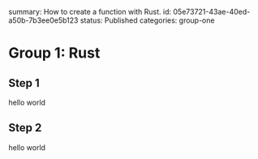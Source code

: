 summary: How to create a function with Rust.
id: 05e73721-43ae-40ed-a50b-7b3ee0e5b123
status: Published
categories: group-one

# Group 1: Rust

## Step 1

hello world

## Step 2

hello world